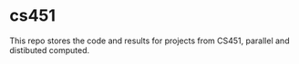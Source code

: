 cs451
=====

This repo stores the code and results for projects from CS451, parallel and distibuted computed.
